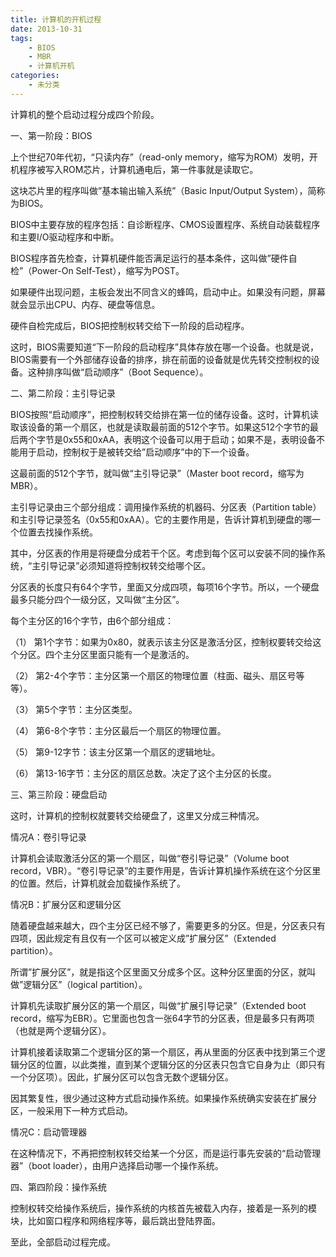 ```yaml
---
title: 计算机的开机过程
date: 2013-10-31
tags: 
    - BIOS 
    - MBR 
    - 计算机开机
categories: 
    - 未分类
---
```

计算机的整个启动过程分成四个阶段。

一、第一阶段：BIOS

上个世纪70年代初，“只读内存”（read-only memory，缩写为ROM）发明，开机程序被写入ROM芯片，计算机通电后，第一件事就是读取它。

这块芯片里的程序叫做”基本输出输入系统”（Basic Input/Output System），简称为BIOS。

BIOS中主要存放的程序包括：自诊断程序、CMOS设置程序、系统自动装载程序和主要I/O驱动程序和中断。

BIOS程序首先检查，计算机硬件能否满足运行的基本条件，这叫做”硬件自检”（Power-On Self-Test），缩写为POST。

如果硬件出现问题，主板会发出不同含义的蜂鸣，启动中止。如果没有问题，屏幕就会显示出CPU、内存、硬盘等信息。

硬件自检完成后，BIOS把控制权转交给下一阶段的启动程序。

这时，BIOS需要知道“下一阶段的启动程序”具体存放在哪一个设备。也就是说，BIOS需要有一个外部储存设备的排序，排在前面的设备就是优先转交控制权的设备。这种排序叫做“启动顺序”（Boot Sequence）。

二、第二阶段：主引导记录

BIOS按照“启动顺序”，把控制权转交给排在第一位的储存设备。这时，计算机读取该设备的第一个扇区，也就是读取最前面的512个字节。如果这512个字节的最后两个字节是0x55和0xAA，表明这个设备可以用于启动；如果不是，表明设备不能用于启动，控制权于是被转交给”启动顺序”中的下一个设备。

这最前面的512个字节，就叫做“主引导记录”（Master boot record，缩写为MBR）。

主引导记录由三个部分组成：调用操作系统的机器码、分区表（Partition table）和主引导记录签名（0x55和0xAA）。它的主要作用是，告诉计算机到硬盘的哪一个位置去找操作系统。

其中，分区表的作用是将硬盘分成若干个区。考虑到每个区可以安装不同的操作系统，“主引导记录”必须知道将控制权转交给哪个区。

分区表的长度只有64个字节，里面又分成四项，每项16个字节。所以，一个硬盘最多只能分四个一级分区，又叫做“主分区”。

每个主分区的16个字节，由6个部分组成：

（1） 第1个字节：如果为0x80，就表示该主分区是激活分区，控制权要转交给这个分区。四个主分区里面只能有一个是激活的。

（2） 第2-4个字节：主分区第一个扇区的物理位置（柱面、磁头、扇区号等等）。

（3） 第5个字节：主分区类型。

（4） 第6-8个字节：主分区最后一个扇区的物理位置。

（5） 第9-12字节：该主分区第一个扇区的逻辑地址。

（6） 第13-16字节：主分区的扇区总数。决定了这个主分区的长度。

三、第三阶段：硬盘启动

这时，计算机的控制权就要转交给硬盘了，这里又分成三种情况。

情况A：卷引导记录

计算机会读取激活分区的第一个扇区，叫做“卷引导记录”（Volume boot record，VBR）。“卷引导记录”的主要作用是，告诉计算机操作系统在这个分区里的位置。然后，计算机就会加载操作系统了。

情况B：扩展分区和逻辑分区

随着硬盘越来越大，四个主分区已经不够了，需要更多的分区。但是，分区表只有四项，因此规定有且仅有一个区可以被定义成”扩展分区”（Extended partition）。

所谓”扩展分区”，就是指这个区里面又分成多个区。这种分区里面的分区，就叫做”逻辑分区”（logical partition）。

计算机先读取扩展分区的第一个扇区，叫做“扩展引导记录”（Extended boot record，缩写为EBR）。它里面也包含一张64字节的分区表，但是最多只有两项（也就是两个逻辑分区）。

计算机接着读取第二个逻辑分区的第一个扇区，再从里面的分区表中找到第三个逻辑分区的位置，以此类推，直到某个逻辑分区的分区表只包含它自身为止（即只有一个分区项）。因此，扩展分区可以包含无数个逻辑分区。

因其繁复性，很少通过这种方式启动操作系统。如果操作系统确实安装在扩展分区，一般采用下一种方式启动。

情况C：启动管理器

在这种情况下，不再把控制权转交给某一个分区，而是运行事先安装的“启动管理器”（boot loader），由用户选择启动哪一个操作系统。

四、第四阶段：操作系统

控制权转交给操作系统后，操作系统的内核首先被载入内存，接着是一系列的模块，比如窗口程序和网络程序等，最后跳出登陆界面。

至此，全部启动过程完成。